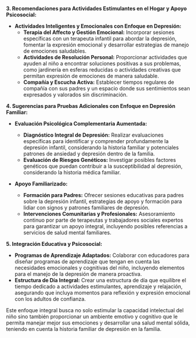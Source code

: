 **3. Recomendaciones para Actividades Estimulantes en el Hogar y Apoyo Psicosocial:**

- **Actividades Inteligentes y Emocionales con Enfoque en Depresión:**
  - **Terapia del Affecto y Gestión Emocional:** Incorporar sesiones específicas con un terapeuta infantil para abordar la depresión, fomentar la expresión emocional y desarrollar estrategias de manejo de emociones saludables.
  - **Actividades de Resolución Personal:** Proporcionar actividades que ayuden al niño a encontrar soluciones positivas a sus problemas, como jardinería en esferas reducidas o actividades creativas que permitan expresión de emociones de manera saludable.
  - **Compañía y Escucha Activa:** Establecer tiempos regulares de compañía con sus padres y un espacio donde sus sentimientos sean expresados y valorados sin discriminación.

**4. Sugerencias para Pruebas Adicionales con Enfoque en Depresión Familiar:**

- **Evaluación Psicológica Complementaria Aumentada:**
  - **Diagnóstico Integral de Depresión:** Realizar evaluaciones específicas para identificar y comprender profundamente la depresión infantil, considerando la historia familiar y potenciales patrones de ansiedad y depresión dentro de la familia.
  - **Evaluación de Riesgos Genéticos:** Investigar posibles factores genéticos que puedan contribuir a la susceptibilidad al depresión, considerando la historia médica familiar.

- **Apoyo Familiarizado:**
  - **Formación para Padres:** Ofrecer sesiones educativas para padres sobre la depresión infantil, estrategias de apoyo y formación para lidiar con signos y patrones familiares de depresión.
  - **Intervenciones Comunitarias y Profesionales:** Asesoramiento continuo por parte de terapeutas y trabajadores sociales expertos para garantizar un apoyo integral, incluyendo posibles referencias a servicios de salud mental familiares.

**5. Integración Educativa y Psicosocial:**

- **Programas de Aprendizaje Adaptados:** Colaborar con educadores para diseñar programas de aprendizaje que tengan en cuenta las necesidades emocionales y cognitivas del niño, incluyendo elementos para el manejo de la depresión de manera proactiva.
- **Estructura de Día Integral:** Crear una estructura de día que equilibre el tiempo dedicado a actividades estimulantes, aprendizaje y relajación, asegurando que incluya momentos para reflexión y expresión emocional con los adultos de confianza.

Este enfoque integral busca no solo estimular la capacidad intelectual del niño sino también proporcionar un ambiente emotivo y cognitivo que le permita manejar mejor sus emociones y desarrollar una salud mental sólida, teniendo en cuenta la historia familiar de depresión en la familia.